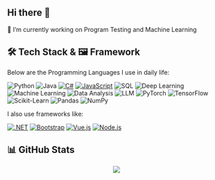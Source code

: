 ## Hi there 👋
🔭 I’m currently working on Program Testing and Machine Learning

<!--
**Xihao12/Xihao12** is a ✨ _special_ ✨ repository because its `README.md` (this file) appears on your GitHub profile.

Here are some ideas to get you started:

- 
- 👯 I’m looking to collaborate on ...
- 🤔 I’m looking for help with ...
- 💬 Ask me about ...
- 📫 How to reach me: ...
- 😄 Pronouns: ...
- ⚡ Fun fact: ...
-->

## 🛠️ Tech Stack & 🖼️ Framework
Below are the Programming Languages I use in daily life:

![Python](https://img.shields.io/badge/-Python-3776AB?style=flat-square&logo=python&logoColor=white)
![Java](https://img.shields.io/badge/-Java-007396?style=flat-square&logo=java&logoColor=white)
[![C#](https://custom-icon-badges.demolab.com/badge/C%23-%23239120.svg?logo=cshrp&logoColor=white)](#)
[![JavaScript](https://img.shields.io/badge/JavaScript-F7DF1E?logo=javascript&logoColor=000)](#)
![SQL](https://img.shields.io/badge/-SQL-4479A1?style=flat-square&logo=mysql&logoColor=white)
![Deep Learning](https://img.shields.io/badge/-Deep%20Learning-FF6F00?style=flat-square&logo=Deep_Learning&logoColor=white)
![Machine Learning](https://img.shields.io/badge/-Machine%20Learning-FF6F00?style=flat-square&logo=tensorflow&logoColor=white)
![Data Analysis](https://img.shields.io/badge/-Data%20Analysis-4285F4?style=flat-square&logo=google-analytics&logoColor=white)
![LLM](https://img.shields.io/badge/-LLM-FF4500?style=flat-square&logo=openai&logoColor=white)
![PyTorch](https://img.shields.io/badge/-PyTorch-EE4C2C?style=flat-square&logo=pytorch&logoColor=white)
![TensorFlow](https://img.shields.io/badge/-TensorFlow-FF6F00?style=flat-square&logo=tensorflow&logoColor=white)
![Scikit-Learn](https://img.shields.io/badge/-Scikit%20Learn-F7931E?style=flat-square&logo=scikit-learn&logoColor=white)
![Pandas](https://img.shields.io/badge/-Pandas-150458?style=flat-square&logo=pandas&logoColor=white)
![NumPy](https://img.shields.io/badge/-NumPy-013243?style=flat-square&logo=numpy&logoColor=white)


I also use frameworks like:

[![.NET](https://img.shields.io/badge/.NET-512BD4?logo=dotnet&logoColor=fff)](#)
[![Bootstrap](https://img.shields.io/badge/Bootstrap-7952B3?logo=bootstrap&logoColor=fff)](#)
[![Vue.js](https://img.shields.io/badge/Vue.js-4FC08D?logo=vuedotjs&logoColor=fff)](#)
[![Node.js](https://img.shields.io/badge/Node.js-6DA55F?logo=node.js&logoColor=white)](#)


## 📊 GitHub Stats

<p align="left">
  <div align="center">
    <img src="https://github-readme-stats.vercel.app/api?username=Xihao12&show_icons=true&theme=transparent" /> 
  </div>
</p>




